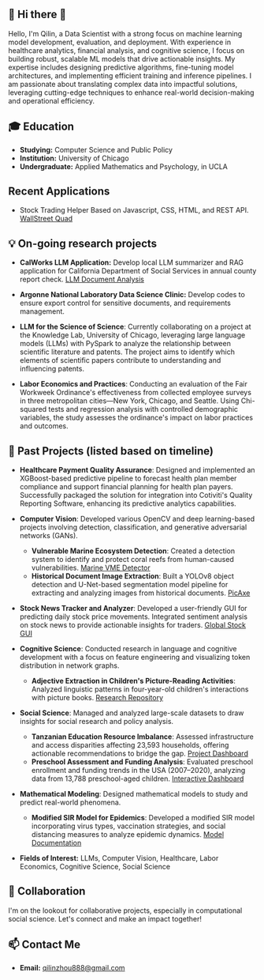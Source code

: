 ## 👋 Hi there 👋
Hello, I'm Qilin, a Data Scientist with a strong focus on machine learning model development, evaluation, and deployment. With experience in healthcare analytics, financial analysis, and cognitive science, I focus on building robust, scalable ML models that drive actionable insights. My expertise includes designing predictive algorithms, fine-tuning model architectures, and implementing efficient training and inference pipelines. I am passionate about translating complex data into impactful solutions, leveraging cutting-edge techniques to enhance real-world decision-making and operational efficiency.
 
## 🎓 Education
- **Studying:** Computer Science and Public Policy
- **Institution:** University of Chicago
- **Undergraduate:** Applied Mathematics and Psychology, in UCLA

## Recent Applications
- Stock Trading Helper Based on Javascript, CSS, HTML, and REST API. [WallStreet Quad](https://github.com/YouQu2543725306/wallstreet/tree/V1.0.0)
## 💡 On-going research projects 
- **CalWorks LLM Application:** Develop local LLM summarizer and RAG application for California Department of Social Services in annual county report check. [LLM Document Analysis](https://github.com/QilinZhou56/CalWorks.git)
- **Argonne National Laboratory Data Science Clinic:** Develop codes to ensure export control for sensitive documents, and requirements management.
- **LLM for the Science of Science**: Currently collaborating on a project at the Knowledge Lab, University of Chicago, leveraging large language models (LLMs) with PySpark to analyze the relationship between scientific literature and patents. The project aims to identify which elements of scientific papers contribute to understanding and influencing patents.

- **Labor Economics and Practices**: Conducting an evaluation of the Fair Workweek Ordinance's effectiveness from collected employee surveys in three metropolitan cities—New York, Chicago, and Seattle. Using Chi-squared tests and regression analysis with controlled demographic variables, the study assesses the ordinance's impact on labor practices and outcomes.

## 🦸 Past Projects (listed based on timeline)
- **Healthcare Payment Quality Assurance**: Designed and implemented an XGBoost-based predictive pipeline to forecast health plan member compliance and support financial planning for health plan payers. Successfully packaged the solution for integration into Cotiviti's Quality Reporting Software, enhancing its predictive analytics capabilities.

- **Computer Vision**: Developed various OpenCV and deep learning-based projects involving detection, classification, and generative adversarial networks (GANs).
  - **Vulnerable Marine Ecosystem Detection**: Created a detection system to identify and protect coral reefs from human-caused vulnerabilities. [Marine VME Detector](https://github.com/QilinZhou56/VME_Detector/tree/main)
  - **Historical Document Image Extraction**: Built a YOLOv8 object detection and U-Net-based segmentation model pipeline for extracting and analyzing images from historical documents. [PicAxe](https://github.com/acguerr1/imageextraction/tree/PicAxe_YOLO)

- **Stock News Tracker and Analyzer**: Developed a user-friendly GUI for predicting daily stock price movements. Integrated sentiment analysis on stock news to provide actionable insights for traders. [Global Stock GUI](https://github.com/qilinzho56/SP500_Voldemort)

- **Cognitive Science**: Conducted research in language and cognitive development with a focus on feature engineering and visualizing token distribution in network graphs.
  - **Adjective Extraction in Children's Picture-Reading Activities**: Analyzed linguistic patterns in four-year-old children's interactions with picture books. [Research Repository](https://github.com/QilinZhou56/Language-and-Cognitive-Research.git)

- **Social Science**: Managed and analyzed large-scale datasets to draw insights for social research and policy analysis.
  - **Tanzanian Education Resource Imbalance**: Assessed infrastructure and access disparities affecting 23,593 households, offering actionable recommendations to bridge the gap. [Project Dashboard](https://experience.arcgis.com/experience/67f3c5be15e04f859b269f6d159f25f2)
  - **Preschool Assessment and Funding Analysis**: Evaluated preschool enrollment and funding trends in the USA (2007–2020), analyzing data from 13,788 preschool-aged children. [Interactive Dashboard](https://www.arcgis.com/apps/instant/interactivelegend/index.html?appid=921368870c9843fa92702d23de68526e)

- **Mathematical Modeling**: Designed mathematical models to study and predict real-world phenomena.
  - **Modified SIR Model for Epidemics**: Developed a modified SIR model incorporating virus types, vaccination strategies, and social distancing measures to analyze epidemic dynamics. [Model Documentation](https://drive.google.com/drive/folders/1iPnmPNi2qth5bs41n_DBc1GisHF7gfB1?usp=sharing)

- **Fields of Interest:** LLMs, Computer Vision, Healthcare, Labor Economics, Cognitive Science, Social Science
  
## 👥 Collaboration
I'm on the lookout for collaborative projects, especially in computational social science. Let's connect and make an impact together!

## 📫 Contact Me
- **Email:** [qilinzhou888@gmail.com](mailto:qilinzhou888@gmail.com)



